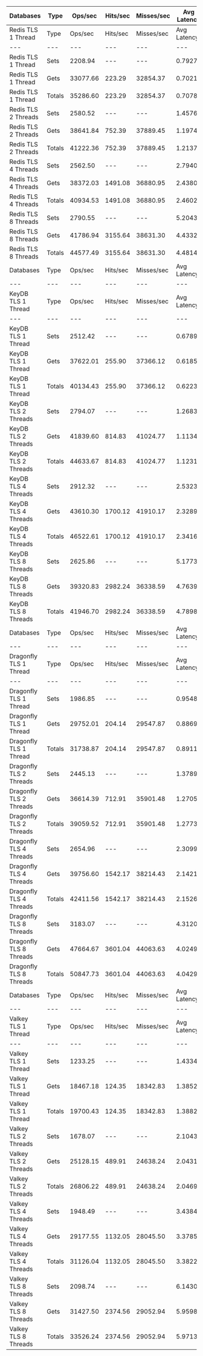 | Databases | Type | Ops/sec | Hits/sec | Misses/sec | Avg Latency | p50 Latency | p99 Latency | p99.9 Latency | KB/sec |
| --- | --- | --- | --- | --- | --- | --- | --- | --- | --- |
| Redis TLS 1 Thread | Type | Ops/sec | Hits/sec | Misses/sec | Avg Latency | p50 Latency | p99 Latency | p99.9 Latency | KB/sec |
| --- | --- | --- | --- | --- | --- | --- | --- | --- | --- |
Redis TLS 1 Thread | Sets | 2208.94 | --- | --- | 0.79271 | 0.67100 | 1.63100 | 35.32700 | 133.73 |
Redis TLS 1 Thread | Gets | 33077.66 | 223.29 | 32854.37 | 0.70215 | 0.67100 | 1.52700 | 3.27900 | 1263.50 |
Redis TLS 1 Thread | Totals | 35286.60 | 223.29 | 32854.37 | 0.70782 | 0.67100 | 1.53500 | 3.47100 | 1397.23 |
Redis TLS 2 Threads | Sets | 2580.52 | --- | --- | 1.45760 | 1.14300 | 2.91100 | 102.39900 | 156.22 |
Redis TLS 2 Threads | Gets | 38641.84 | 752.39 | 37889.45 | 1.19748 | 1.13500 | 2.78300 | 4.19100 | 1484.67 |
Redis TLS 2 Threads | Totals | 41222.36 | 752.39 | 37889.45 | 1.21377 | 1.13500 | 2.79900 | 4.38300 | 1640.89 |
Redis TLS 4 Threads | Sets | 2562.50 | --- | --- | 2.79401 | 2.27100 | 6.59100 | 165.88700 | 155.13 |
Redis TLS 4 Threads | Gets | 38372.03 | 1491.08 | 36880.95 | 2.43800 | 2.27100 | 6.07900 | 8.95900 | 1487.38 |
Redis TLS 4 Threads | Totals | 40934.53 | 1491.08 | 36880.95 | 2.46029 | 2.27100 | 6.11100 | 9.40700 | 1642.51 |
Redis TLS 8 Threads | Sets | 2790.55 | --- | --- | 5.20439 | 4.09500 | 12.03100 | 315.39100 | 168.94 |
Redis TLS 8 Threads | Gets | 41786.94 | 3155.64 | 38631.30 | 4.43321 | 4.07900 | 11.51900 | 15.29500 | 1646.68 |
Redis TLS 8 Threads | Totals | 44577.49 | 3155.64 | 38631.30 | 4.48149 | 4.07900 | 11.51900 | 15.55100 | 1815.61 |
| Databases | Type | Ops/sec | Hits/sec | Misses/sec | Avg Latency | p50 Latency | p99 Latency | p99.9 Latency | KB/sec |
| --- | --- | --- | --- | --- | --- | --- | --- | --- | --- |
| KeyDB TLS 1 Thread | Type | Ops/sec | Hits/sec | Misses/sec | Avg Latency | p50 Latency | p99 Latency | p99.9 Latency | KB/sec |
| --- | --- | --- | --- | --- | --- | --- | --- | --- | --- |
KeyDB TLS 1 Thread | Sets | 2512.42 | --- | --- | 0.67893 | 0.62300 | 1.19100 | 24.83100 | 152.10 |
KeyDB TLS 1 Thread | Gets | 37622.01 | 255.90 | 37366.12 | 0.61856 | 0.62300 | 1.08700 | 1.91900 | 1437.12 |
KeyDB TLS 1 Thread | Totals | 40134.43 | 255.90 | 37366.12 | 0.62234 | 0.62300 | 1.08700 | 1.96700 | 1589.22 |
KeyDB TLS 2 Threads | Sets | 2794.07 | --- | --- | 1.26831 | 1.03900 | 3.13500 | 69.63100 | 169.15 |
KeyDB TLS 2 Threads | Gets | 41839.60 | 814.83 | 41024.77 | 1.11347 | 1.04700 | 2.91100 | 4.03100 | 1607.54 |
KeyDB TLS 2 Threads | Totals | 44633.67 | 814.83 | 41024.77 | 1.12317 | 1.04700 | 2.92700 | 4.12700 | 1776.69 |
KeyDB TLS 4 Threads | Sets | 2912.32 | --- | --- | 2.53237 | 2.12700 | 6.75100 | 86.52700 | 176.31 |
KeyDB TLS 4 Threads | Gets | 43610.30 | 1700.12 | 41910.17 | 2.32892 | 2.12700 | 6.43100 | 9.72700 | 1690.52 |
KeyDB TLS 4 Threads | Totals | 46522.61 | 1700.12 | 41910.17 | 2.34166 | 2.12700 | 6.43100 | 10.04700 | 1866.83 |
KeyDB TLS 8 Threads | Sets | 2625.86 | --- | --- | 5.17733 | 4.28700 | 13.75900 | 160.76700 | 158.97 |
KeyDB TLS 8 Threads | Gets | 39320.83 | 2982.24 | 36338.59 | 4.76392 | 4.31900 | 13.18300 | 17.15100 | 1549.72 |
KeyDB TLS 8 Threads | Totals | 41946.70 | 2982.24 | 36338.59 | 4.78980 | 4.31900 | 13.18300 | 17.53500 | 1708.69 |
| Databases | Type | Ops/sec | Hits/sec | Misses/sec | Avg Latency | p50 Latency | p99 Latency | p99.9 Latency | KB/sec |
| --- | --- | --- | --- | --- | --- | --- | --- | --- | --- |
| Dragonfly TLS 1 Thread | Type | Ops/sec | Hits/sec | Misses/sec | Avg Latency | p50 Latency | p99 Latency | p99.9 Latency | KB/sec |
| --- | --- | --- | --- | --- | --- | --- | --- | --- | --- |
Dragonfly TLS 1 Thread | Sets | 1986.85 | --- | --- | 0.95480 | 0.87900 | 1.86300 | 27.13500 | 120.28 |
Dragonfly TLS 1 Thread | Gets | 29752.01 | 204.14 | 29547.87 | 0.88691 | 0.87900 | 1.83100 | 2.20700 | 1136.53 |
Dragonfly TLS 1 Thread | Totals | 31738.87 | 204.14 | 29547.87 | 0.89116 | 0.87900 | 1.83100 | 2.23900 | 1256.81 |
Dragonfly TLS 2 Threads | Sets | 2445.13 | --- | --- | 1.37899 | 1.19900 | 2.83100 | 47.10300 | 148.02 |
Dragonfly TLS 2 Threads | Gets | 36614.39 | 712.91 | 35901.48 | 1.27059 | 1.19100 | 2.71900 | 3.48700 | 1406.77 |
Dragonfly TLS 2 Threads | Totals | 39059.52 | 712.91 | 35901.48 | 1.27737 | 1.19100 | 2.71900 | 3.64700 | 1554.80 |
Dragonfly TLS 4 Threads | Sets | 2654.96 | --- | --- | 2.30999 | 2.01500 | 5.75900 | 65.02300 | 160.73 |
Dragonfly TLS 4 Threads | Gets | 39756.60 | 1542.17 | 38214.43 | 2.14210 | 2.00700 | 5.40700 | 7.32700 | 1541.00 |
Dragonfly TLS 4 Threads | Totals | 42411.56 | 1542.17 | 38214.43 | 2.15261 | 2.00700 | 5.40700 | 7.48700 | 1701.73 |
Dragonfly TLS 8 Threads | Sets | 3183.07 | --- | --- | 4.31209 | 3.74300 | 10.81500 | 120.83100 | 192.70 |
Dragonfly TLS 8 Threads | Gets | 47664.67 | 3601.04 | 44063.63 | 4.02499 | 3.72700 | 10.30300 | 14.20700 | 1878.32 |
Dragonfly TLS 8 Threads | Totals | 50847.73 | 3601.04 | 44063.63 | 4.04296 | 3.72700 | 10.36700 | 14.65500 | 2071.03 |
| Databases | Type | Ops/sec | Hits/sec | Misses/sec | Avg Latency | p50 Latency | p99 Latency | p99.9 Latency | KB/sec |
| --- | --- | --- | --- | --- | --- | --- | --- | --- | --- |
| Valkey TLS 1 Thread | Type | Ops/sec | Hits/sec | Misses/sec | Avg Latency | p50 Latency | p99 Latency | p99.9 Latency | KB/sec |
| --- | --- | --- | --- | --- | --- | --- | --- | --- | --- |
Valkey TLS 1 Thread | Sets | 1233.25 | --- | --- | 1.43344 | 1.21500 | 5.47100 | 17.15100 | 74.66 |
Valkey TLS 1 Thread | Gets | 18467.18 | 124.35 | 18342.83 | 1.38525 | 1.19900 | 5.05500 | 9.15100 | 705.40 |
Valkey TLS 1 Thread | Totals | 19700.43 | 124.35 | 18342.83 | 1.38827 | 1.19900 | 5.08700 | 9.72700 | 780.06 |
Valkey TLS 2 Threads | Sets | 1678.07 | --- | --- | 2.10430 | 1.83100 | 6.52700 | 33.27900 | 101.59 |
Valkey TLS 2 Threads | Gets | 25128.15 | 489.91 | 24638.24 | 2.04314 | 1.83100 | 6.11100 | 10.04700 | 965.47 |
Valkey TLS 2 Threads | Totals | 26806.22 | 489.91 | 24638.24 | 2.04697 | 1.83100 | 6.11100 | 10.30300 | 1067.06 |
Valkey TLS 4 Threads | Sets | 1948.49 | --- | --- | 3.43849 | 3.13500 | 8.95900 | 25.47100 | 117.96 |
Valkey TLS 4 Threads | Gets | 29177.55 | 1132.05 | 28045.50 | 3.37850 | 3.13500 | 8.63900 | 11.39100 | 1130.95 |
Valkey TLS 4 Threads | Totals | 31126.04 | 1132.05 | 28045.50 | 3.38225 | 3.13500 | 8.70300 | 11.58300 | 1248.91 |
Valkey TLS 8 Threads | Sets | 2098.74 | --- | --- | 6.14305 | 5.56700 | 15.35900 | 83.45500 | 127.06 |
Valkey TLS 8 Threads | Gets | 31427.50 | 2374.56 | 29052.94 | 5.95986 | 5.53500 | 14.59100 | 19.45500 | 1238.47 |
Valkey TLS 8 Threads | Totals | 33526.24 | 2374.56 | 29052.94 | 5.97133 | 5.53500 | 14.65500 | 19.83900 | 1365.53 |
